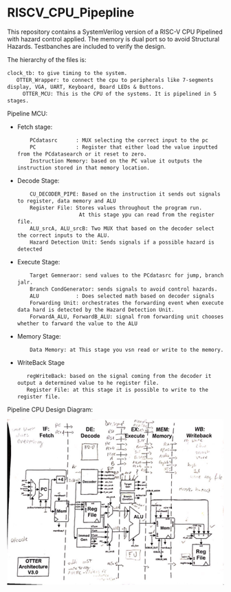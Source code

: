 # RISCV_CPU_Pipepline

This repository contains a SystemVerilog version of a RISC-V CPU Pipelined with hazard control applied.
The memory is dual port so to avoid Structural Hazards.
Testbanches are included to verify the design.

The hierarchy of the files is:

    clock_tb: to give timing to the system.
       OTTER_Wrapper: to connect the cpu to peripherals like 7-segments display, VGA, UART, Keyboard, Board LEDs & Buttons.
         OTTER_MCU: This is the CPU of the systems. It is pipelined in 5 stages. 

Pipeline MCU:

* Fetch stage:

          PCdatasrc      : MUX selecting the correct input to the pc
          PC             : Register that either load the value inputted from the PCdatasearch or it reset to zero.
          Instruction Memory: based on the PC value it outputs the instruction stored in that memory location.

* Decode Stage:
          
          CU_DECODER_PIPE: Based on the instruction it sends out signals to register, data memory and ALU
          Register File: Stores values throughout the program run. 
                          At this stage ypu can read from the register file.
          ALU_srcA, ALU_srcB: Two MUX that based on the decoder select the correct inputs to the ALU.
          Hazard Detection Unit: Sends signals if a possible hazard is detected 

* Execute Stage:
          
          Target Gemneraor: send values to the PCdatasrc for jump, branch jalr.
          Branch CondGenerator: sends signals to avoid control hazards.
          ALU            : Does selected math based on decoder signals
          Forwarding Unit: orchestrates the forwarding event when execute data hard is detected by the Hazard Detection Unit.
          ForwardA_ALU, ForwardB_ALU: signal from forwarding unit chooses whether to farward the value to the ALU

* Memory Stage:
          
          Data Memory: at This stage you vsn read or write to the memory.

* WriteBack Stage
         
         regWriteBack: based on the signal coming from the decoder it output a determined value to he register file.
         Register File: at this stage it is possible to write to the register file.
       
       
Pipeline CPU Design Diagram: 

![alt text](https://github.com/FilippoCheein/RISCV_CPU_Pipepline/blob/main/Pipeline_Diagram.png?raw=true)

